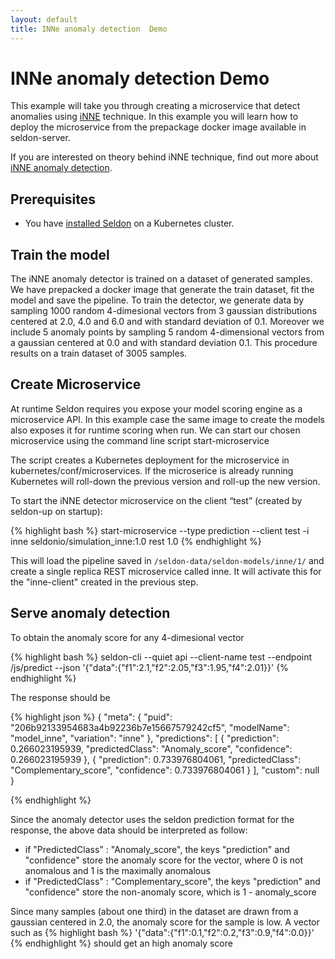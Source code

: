 ```yaml
---
layout: default
title: INNe anomaly detection  Demo
---
```


# INNe anomaly detection Demo

This example will take you through creating a microservice that detect anomalies using [iNNE](http://www.vincentlemaire-labs.fr/ICDM2014/slides/Ting.pdf) technique. In this example you will learn how to deploy the microservice from the prepackage docker image available in seldon-server. 

If you are interested on theory behind iNNE technique, find out more about [iNNE anomaly detection](http://www.vincentlemaire-labs.fr/ICDM2014/slides/Ting.pdf).


## Prerequisites

 * You have [installed Seldon](install.html) on a Kubernetes cluster.


## Train the model

The iNNE anomaly detector is trained on a dataset of generated samples. We have prepacked a docker image that generate the train dataset, fit the model and save the pipeline. To train the detector, we generate data by sampling 1000 random 4-dimesional vectors from 3 gaussian distributions centered at 2.0, 4.0 and 6.0 and with standard deviation of 0.1. Moreover we include 5 anomaly points by sampling 5 random 4-dimensional vectors from a gaussian centered at 0.0 and with standard deviation 0.1. This procedure results on a train dataset of 3005 samples.

## Create Microservice

At runtime Seldon requires you expose your model scoring engine as a microservice API. In this example case the same image to create the models also exposes it for runtime scoring when run. We can start our chosen microservice using the command line script start-microservice

The script creates a Kubernetes deployment for the microservice in kubernetes/conf/microservices. If the microserice is already running Kubernetes will roll-down the previous version and roll-up the new version.

To start the iNNE detector microservice on the client “test” (created by seldon-up on startup):

{% highlight bash %}
start-microservice --type prediction --client test -i inne seldonio/simulation_inne:1.0 rest 1.0
{% endhighlight %}

This will load the pipeline saved in ```/seldon-data/seldon-models/inne/1/``` and create a single replica REST microservice called inne. It will activate this for the "inne-client" created in the previous step.

## Serve anomaly detection

To obtain the anomaly score for any 4-dimesional vector

{% highlight bash %}
seldon-cli --quiet api --client-name test --endpoint /js/predict --json '{"data":{"f1":2.1,"f2":2.05,"f3":1.95,"f4":2.01}}'
{% endhighlight %}

The response should be 

{% highlight json %}
{
  "meta": {
    "puid": "206b92133954683a4b92236b7e15667579242cf5",
    "modelName": "model_inne",
    "variation": "inne"
  },
  "predictions": [
    {
      "prediction": 0.266023195939,
      "predictedClass": "Anomaly_score",
      "confidence": 0.266023195939
    },
    {
      "prediction": 0.733976804061,
      "predictedClass": "Complementary_score",
      "confidence": 0.733976804061
    }
  ],
  "custom": null
}

{% endhighlight %}

Since the anomaly detector uses the seldon prediction format for the response, the above data should be interpreted as follow:

*  if "PredictedClass" : "Anomaly_score", the keys "prediction" and "confidence" store the anomaly score for the vector, where 0 is not anomalous and 1 is the maximally anomalous 
*  if "PredictedClass" : "Complementary_score", the keys "prediction" and "confidence" store the non-anomaly score, which is 1 - anomaly_score

Since many samples (about one third) in the dataset are drawn from a gaussian centered in 2.0, the anomaly score for the sample is low. A vector such as 
{% highlight bash %}
'{"data":{"f1":0.1,"f2":0.2,"f3":0.9,"f4":0.0}}' 
{% endhighlight %} 
should get an high anomaly score